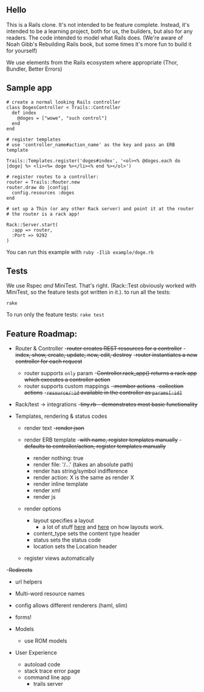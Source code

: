 ##  Hello
This is a Rails clone. It's not intended to be feature complete. Instead, it's intended to be a learning project, both for us, the builders, but also for any readers. The code intended to model what Rails does. (We're aware of Noah Gibb's Rebuilding Rails book, but some times it's more fun to build it for yourself)

We use elements from the Rails ecosystem where appropriate (Thor, Bundler, Better Errors)

## Sample app

```
# create a normal looking Rails controller
class DogesController < Trails::Controller
  def index
    @doges = ["wowe", "such control"]
  end
end

# register templates
# use 'controller_name#action_name' as the key and pass an ERB template

Trails::Templates.register('doges#index', '<ol><% @doges.each do |doge| %> <li><%= doge %></li><% end %></ol>')

# register routes to a controller:
router = Trails::Router.new
router.draw do |config|
  config.resources :doges
end

# set up a Thin (or any other Rack server) and point it at the router
# the router is a rack app!

Rack::Server.start(
  :app => router,
  :Port => 9292
)
```

You can run this example with `ruby -Ilib example/doge.rb`

## Tests

We use Rspec *and* MiniTest. That's right. (Rack::Test obviously worked with MiniTest, so the feature tests got written in it.). to run all the tests:

```
rake
```

To run only the feature tests: `rake test`

## Feature Roadmap:

- Router & Controller
  -~~router creates REST resources for a controller~~
    -~~index, show, create, update, new, edit, destroy~~
    -~~router instantiates a new controller for each request~~
    - router supports `only` param
  -~~Controller.rack_app() returns a rack app which executes a controller action~~
  - router supports custom mappings
    -~~:member actions~~
    -~~collection actions~~
  -~~`resource/:id` available in the controller as `params[:id]`~~

- Rack/test -> integrations
  -~~tiny.rb - demonstrates most basic functionality~~

- Templates, rendering & status codes
  - render text
  -~~render json~~
  - render ERB template
    -~~with name, register templates manually~~
    -~~defaults to controller/action, register templates manually~~
    - render nothing: true
    - render file: '/...' (takes an absolute path)
    - render has string/symbol indifference
    - render action: X is the same as render X
    - render inline template
    - render xml
    - render js
  - render options
    - layout specifies a layout
      - a lot of stuff [here](http://guides.rubyonrails.org/layouts_and_rendering.html#using-render) and [here](http://guides.rubyonrails.org/layouts_and_rendering.html#structuring-layouts) on how layouts work.
    - content_type sets the content type header
    - status sets the status code
    - location sets the Location header

  - register views automatically

-~~Redirects~~

- url helpers

- Multi-word resource names
- config allows different renderers (haml, slim)
- forms!

- Models
  - use ROM models

- User Experience
  - autoload code
  - stack trace error page
  - command line app
    - trails server
